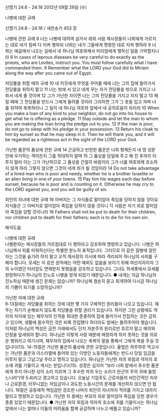 신명기 24:8 - 24:16 
2012년 09월 26일 (수)

나병에 대한 규례



신명기 24:8 - 24:16 / 새찬송가 453 장


나병에 관한 규례
8 너는 나병에 대하여 삼가서 레위 사람 제사장들이 너희에게 가르치는 대로 네가 힘써 다 지켜 행하되 너희는 내가 그들에게 명령한 대로 지켜 행하라 9 너희는 애굽에서 나오는 길에서 네 하나님 여호와께서 미리암에게 행하신 일을 기억할지니라
8 In cases of leprous diseases be very careful to do exactly as the priests, who are Levites, instruct you. You must follow carefully what I have commanded them. 9 Remember what the LORD your God did to Miriam along the way after you came out of Egypt.

저당물을 취할 때의 규례
10 네 이웃에게 무엇을 꾸어줄 때에 너는 그의 집에 들어가서 전당물을 취하지 말고 11 너는 밖에 서 있고 네게 꾸는 자가 전당물을 밖으로 가지고 나와서 네게 줄 것이며 12 그가 가난한 자이면 너는 그의 전당물을 가지고 자지 말고 13 해 질 때에 그 전당물을 반드시 그에게 돌려줄 것이라 그리하면 그가 그 옷을 입고 자며 너를 위하여 축복하리니 그 일이 네 하나님 여호와 앞에서 네 공의로움이 되리라
10 When you make a loan of any kind to your neighbor, do not go into his house to get what he is offering as a pledge. 11 Stay outside and let the man to whom you are making the loan bring the pledge out to you. 12 If the man is poor, do not go to sleep with his pledge in your possession. 13 Return his cloak to him by sunset so that he may sleep in it. Then he will thank you, and it will be regarded as a righteous act in the sight of the LORD your God.

가난한 품꾼의 품삯에 관한 규례
14 곤궁하고 빈한한 품꾼은 너희 형제든지 네 땅 성문 안에 우거하는 객이든지 그를 학대하지 말며 15 그 품삯을 당일에 주고 해 진 후까지 미루지 말라 이는 그가 가난하므로 그 품삯을 간절히 바람이라 그가 너를 여호와께 호소하지 않게 하라 그렇지 않으면 그것이 네게 죄가 될 것임이라
14 Do not take advantage of a hired man who is poor and needy, whether he is a brother Israelite or an alien living in one of your towns. 15 Pay him his wages each day before sunset, because he is poor and is counting on it. Otherwise he may cry to the LORD against you, and you will be guilty of sin.

죄인의 자녀에 대한 규례
16 아버지는 그 자식들로 말미암아 죽임을 당하지 않을 것이요 자식들은 그 아버지로 말미암아 죽임을 당하지 않을 것이니 각 사람은 자기 죄로 말미암아 죽임을 당할 것이니라
16 Fathers shall not be put to death for their children, nor children put to death for their fathers; each is to die for his own sin.

해석도움





나병에 대한 규례  
나병환자는 제사장들의 가르침대로 다 행하라고 강조하여 명령하고 있습니다. 나병은 하나님께서 죄를 미워하신다는 특별한 분노의 표적입니다. 그러므로 이 같은 질병에 걸린 자는 그것을 숨기려 하지 말고 오직 제사장의 지시에 따라 격리되어 하나님의 사죄를 구해야 합니다. 모세는 이 같은 원칙에는 어떤 예외도 없음을 보이기 위해 여선지자이자 그의 누이였던 미리암도 면제받지 못했음을 강조하고 있습니다. 그녀도 하세롯에서 모세를 원망하다가 하나님의 진노로 나병을 얻게 되었기 때문입니다.
● 내게는 지금 하나님의 진노하심 때문에 생긴 문제는 없습니까? 하나님께 겸손히 묻고 회개하여 다시금 하나님의 기쁨이 되기를 소망하십니까?

가난한 자에 대한 규례  
9-13절에는 저당물을 취하는 것에 대한 몇 가지 구체적인 원리들이 나오고 있습니다. 채주는 자기가 손해보지 않도록 저당물을 취할 권리가 있습니다. 하지만 그런 상황에도 약자의 처지에 있는 채무자의 인격을 최대한 존중하여 집에 들어가서 전집하는 것은 금하고 있으며, 생활에 필수적인 것은 비록 전집했다 하더라도 밤에는 돌려주어야 했습니다. 이처럼 하나님의 백성은 금전 거래에서도 단지 자본주의 원리로만 흐르지 말고 예의와 인정을 앞세워야 합니다. 하나님은 이렇게 사랑 때문에 매정하게 하지 못하는 것을 의로운 행위라고 여기시며, 채무자의 입에서 나오는 축복의 말을 통해서 그에게 복을 주실 것입니다(13). 14-15절은 가난한 품꾼의 품삯에 관한 규정입니다. 율법은 하루하루 먹고사는 가난한 품꾼과 이스라엘에 들어와 있는 이방인 노동자들에게는 반드시 당일 임금을 미루지 말고 그날그날 주라고 명하고 있습니다. 하나님은 가난한 자의 외침과 약자의 호소에 귀를 기울이고 계시는 분입니다(15). 성경은 심지어 “보라 너희 밭에서 추수한 품꾼에게 주지 아니한 삯이 소리 지르며 그 추수한 자의 우는 소리가 만군의 주의 귀에 들렸느니라”(약 5:4)라고 경고하고 있습니다. 오늘날 기업주도 근로자들의 비인간적인 처우나 근로환경, 터무니없는 저임금이나 과도한 노동시간의 문제를 개선하지 않으면 안 됩니다. 16절은 공동체적 책임감만 강조한 나머지 죄인의 자녀까지 적의를 가지고 대하지 말라고 명령하고 있습니다. 가난한 자 중에는 부모의 죄로 말미암아 죽임을 당한 경우가 종종 있었기 때문입니다.
● 가난한 자의 외침과 약자의 호소에 귀를 기울이시는 하나님 앞에서 나는 얼마나 이들의 어려움을 함께 공감하며 나누고 베풀고 있습니까?